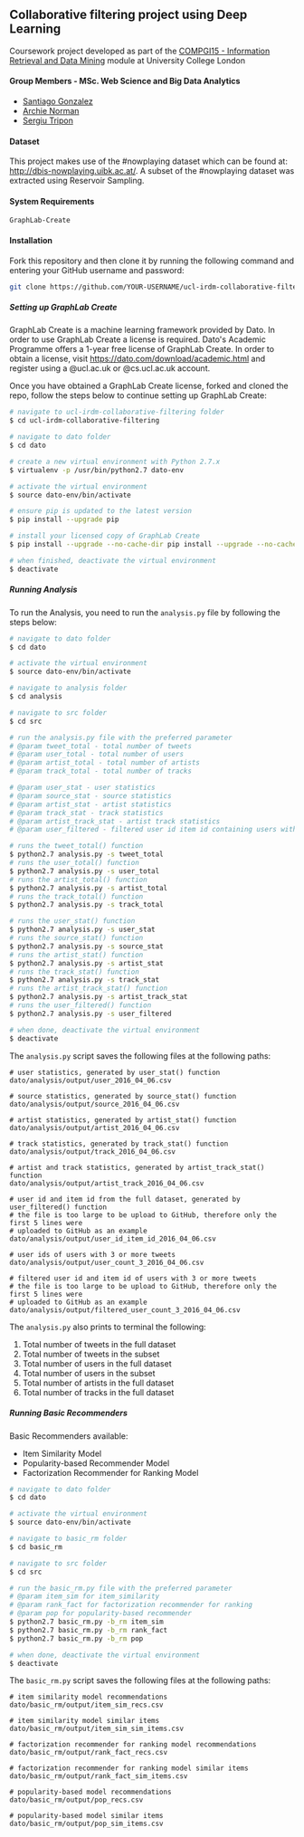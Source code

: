 
## Collaborative filtering project using Deep Learning

Coursework project developed as part of the [COMPGI15 - Information Retrieval and Data Mining](http://www.cs.ucl.ac.uk/teaching_learning/syllabus/mscml/gi15_information_retrieval_data_mining/) module at University College London

#### Group Members - MSc. Web Science and Big Data Analytics

* [Santiago Gonzalez](https://github.com/santteegt)
* [Archie Norman](https://github.com/archienorman11)
* [Sergiu Tripon](https://github.com/SergiuTripon)

#### Dataset

This project makes use of the #nowplaying dataset which can be found at: http://dbis-nowplaying.uibk.ac.at/. A subset of the #nowplaying dataset was extracted using Reservoir Sampling.

#### System Requirements

```
GraphLab-Create
```

#### Installation

Fork this repository and then clone it by running the following command and entering your GitHub username and password:

```bash
git clone https://github.com/YOUR-USERNAME/ucl-irdm-collaborative-filtering
```

##### Setting up GraphLab Create

GraphLab Create is a machine learning framework provided by Dato. In order to use GraphLab Create a license is required. Dato's Academic Programme offers a 1-year free license of GraphLab Create. In order to obtain a license, visit https://dato.com/download/academic.html and register using a @ucl.ac.uk or @cs.ucl.ac.uk account.

Once you have obtained a GraphLab Create license, forked and cloned the repo, follow the steps below to continue setting up GraphLab Create:

```bash
# navigate to ucl-irdm-collaborative-filtering folder
$ cd ucl-irdm-collaborative-filtering

# navigate to dato folder
$ cd dato

# create a new virtual environment with Python 2.7.x
$ virtualenv -p /usr/bin/python2.7 dato-env

# activate the virtual environment
$ source dato-env/bin/activate

# ensure pip is updated to the latest version
$ pip install --upgrade pip

# install your licensed copy of GraphLab Create
$ pip install --upgrade --no-cache-dir pip install --upgrade --no-cache-dir https://get.dato.com/GraphLab-Create/1.8.5/your registered email address here/your product key here/GraphLab-Create-License.tar.gz

# when finished, deactivate the virtual environment
$ deactivate

```

##### Running Analysis

To run the Analysis, you need to run the `analysis.py` file by following the steps below:

```bash
# navigate to dato folder
$ cd dato

# activate the virtual environment
$ source dato-env/bin/activate

# navigate to analysis folder
$ cd analysis

# navigate to src folder
$ cd src

# run the analysis.py file with the preferred parameter
# @param tweet_total - total number of tweets
# @param user_total - total number of users
# @param artist_total - total number of artists
# @param track_total - total number of tracks

# @param user_stat - user statistics
# @param source_stat - source statistics
# @param artist_stat - artist statistics
# @param track_stat - track statistics
# @param artist_track_stat - artist track statistics
# @param user_filtered - filtered user id item id containing users with 3 or more tweets

# runs the tweet_total() function
$ python2.7 analysis.py -s tweet_total
# runs the user_total() function
$ python2.7 analysis.py -s user_total
# runs the artist_total() function
$ python2.7 analysis.py -s artist_total
# runs the track_total() function
$ python2.7 analysis.py -s track_total

# runs the user_stat() function
$ python2.7 analysis.py -s user_stat
# runs the source_stat() function
$ python2.7 analysis.py -s source_stat
# runs the artist_stat() function
$ python2.7 analysis.py -s artist_stat
# runs the track_stat() function
$ python2.7 analysis.py -s track_stat
# runs the artist_track_stat() function
$ python2.7 analysis.py -s artist_track_stat
# runs the user_filtered() function
$ python2.7 analysis.py -s user_filtered

# when done, deactivate the virtual environment
$ deactivate
```

The `analysis.py` script saves the following files at the following paths:

```
# user statistics, generated by user_stat() function
dato/analysis/output/user_2016_04_06.csv

# source statistics, generated by source_stat() function
dato/analysis/output/source_2016_04_06.csv

# artist statistics, generated by artist_stat() function
dato/analysis/output/artist_2016_04_06.csv

# track statistics, generated by track_stat() function
dato/analysis/output/track_2016_04_06.csv

# artist and track statistics, generated by artist_track_stat() function
dato/analysis/output/artist_track_2016_04_06.csv

# user id and item id from the full dataset, generated by user_filtered() function
# the file is too large to be upload to GitHub, therefore only the first 5 lines were
# uploaded to GitHub as an example
dato/analysis/output/user_id_item_id_2016_04_06.csv

# user ids of users with 3 or more tweets
dato/analysis/output/user_count_3_2016_04_06.csv

# filtered user id and item id of users with 3 or more tweets
# the file is too large to be upload to GitHub, therefore only the first 5 lines were
# uploaded to GitHub as an example
dato/analysis/output/filtered_user_count_3_2016_04_06.csv
```

The `analysis.py` also prints to terminal the following:

1. Total number of tweets in the full dataset
2. Total number of tweets in the subset
3. Total number of users in the full dataset
4. Total number of users in the subset
5. Total number of artists in the full dataset
6. Total number of tracks in the full dataset

##### Running Basic Recommenders

Basic Recommenders available:

* Item Similarity Model
* Popularity-based Recommender Model
* Factorization Recommender for Ranking Model

```bash
# navigate to dato folder
$ cd dato

# activate the virtual environment
$ source dato-env/bin/activate

# navigate to basic_rm folder
$ cd basic_rm

# navigate to src folder
$ cd src

# run the basic_rm.py file with the preferred parameter
# @param item_sim for item_similarity
# @param rank_fact for factorization recommender for ranking
# @param pop for popularity-based recommender
$ python2.7 basic_rm.py -b_rm item_sim
$ python2.7 basic_rm.py -b_rm rank_fact
$ python2.7 basic_rm.py -b_rm pop

# when done, deactivate the virtual environment
$ deactivate
```

The `basic_rm.py` script saves the following files at the following paths:

```
# item similarity model recommendations
dato/basic_rm/output/item_sim_recs.csv

# item similarity model similar items
dato/basic_rm/output/item_sim_sim_items.csv

# factorization recommender for ranking model recommendations
dato/basic_rm/output/rank_fact_recs.csv

# factorization recommender for ranking model similar items
dato/basic_rm/output/rank_fact_sim_items.csv

# popularity-based model recommendations
dato/basic_rm/output/pop_recs.csv

# popularity-based model similar items
dato/basic_rm/output/pop_sim_items.csv
```

